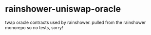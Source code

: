 # rainshower-uniswap-oracle
twap oracle contracts used by rainshower. pulled from the rainshower monorepo so no tests, sorry!

